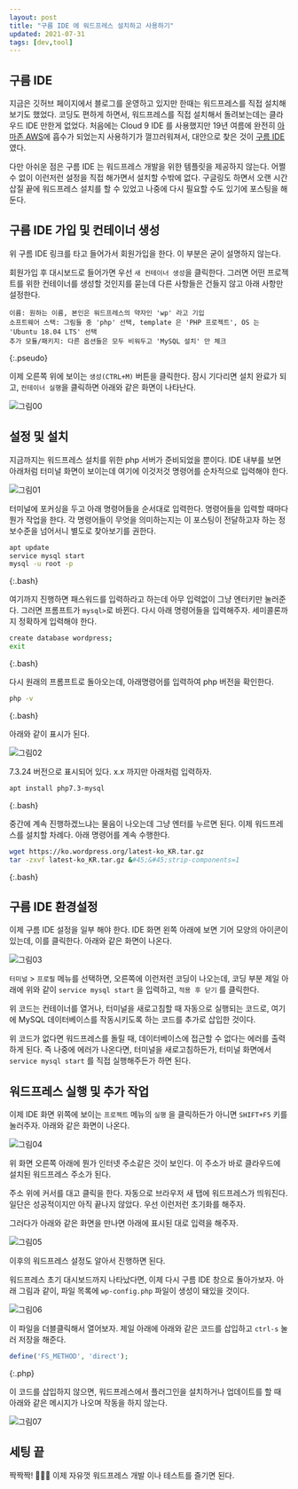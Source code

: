 ```yaml
---
layout: post
title: "구름 IDE 에 워드프레스 설치하고 사용하기"
updated: 2021-07-31
tags: [dev,tool]
---
```


## 구름 IDE

지금은 깃허브 페이지에서 블로그를 운영하고 있지만 한때는 워드프레스를 직접 설치해보기도 했었다. 코딩도 편하게 하면서, 워드프레스를 직접 설치해서 돌려보는데는 클라우드 IDE 만한게 없었다. 처음에는 Cloud 9 IDE 를 사용했지만 19년 여름에 완전히 [아마존 AWS](https://aws.amazon.com/ko/cloud9/)에 흡수가 되었는지 사용하기가 껄끄러워져서, 대안으로 찾은 것이 [구름 IDE](https://ide.goorm.io/)였다.

다만 아쉬운 점은 구름 IDE 는 워드프레스 개발을 위한 템플릿을 제공하지 않는다. 어쩔 수 없이 이런저런 설정을 직접 해가면서 설치할 수밖에 없다. 구글링도 하면서 오랜 시간 삽질 끝에 워드프레스 설치를 할 수 있었고 나중에 다시 필요할 수도 있기에 포스팅을 해 둔다.

## 구름 IDE 가입 및 컨테이너 생성

위 구름 IDE 링크를 타고 들어가서 회원가입을 한다. 이 부분은 굳이 설명하지 않는다.

회원가입 후 대시보드로 들어가면 우선 `새 컨테이너 생성`을 클릭한다. 그러면 어떤 프로젝트를 위한 컨테이너를 생성할 것인지를 묻는데 다른 사항들은 건들지 않고 아래 사항만 설정한다.

```plaintext
이름: 원하는 이름, 본인은 워드프레스의 약자인 'wp' 라고 기입
소프트웨어 스택: 그림들 중 'php' 선택, template 은 'PHP 프로젝트', OS 는 'Ubuntu 18.04 LTS' 선택
추가 모듈/패키지: 다른 옵션들은 모두 비워두고 'MySQL 설치' 만 체크
```
{:.pseudo}

이제 오른쪽 위에 보이는 `생성(CTRL+M)` 버튼을 클릭한다. 잠시 기다리면 설치 완료가 되고, `컨테이너 실행`을 클릭하면 아래와 같은 화면이 나타난다.

![그림00](/img/dev/tool/tool-0000.png)

## 설정 및 설치

지금까지는 워드프레스 설치를 위한 php 서버가 준비되었을 뿐이다. IDE 내부를 보면 아래처럼 터미널 화면이 보이는데 여기에 이것저것 명령어를 순차적으로 입력해야 한다.

![그림01](/img/dev/tool/tool-0001.png)

터미널에 포커싱을 두고 아래 명령어들을 순서대로 입력한다. 명령어들을 입력할 때마다 뭔가 작업을 한다. 각 명령어들이 무엇을 의미하는지는 이 포스팅이 전달하고자 하는 정보수준을 넘어서니 별도로 찾아보기를 권한다.

```bash
apt update
service mysql start
mysql -u root -p
```
{:.bash}

여기까지 진행하면 패스워드를 입력하라고 하는데 아무 입력없이 그냥 엔터키만 눌러준다. 그러면 프롬프트가 `mysql>`로 바뀐다. 다시 아래 명령어들을 입력해주자. 세미콜론까지 정확하게 입력해야 한다.

```bash
create database wordpress;
exit
```
{:.bash}

다시 원래의 프롬프트로 돌아오는데, 아래명령어를 입력하여 php 버전을 확인한다.

```bash
php -v
```
{:.bash}

아래와 같이 표시가 된다.

![그림02](/img/dev/tool/tool-0002.png)

7.3.24 버전으로 표시되어 있다. x.x 까지만 아래처럼 입력하자.

```bash
apt install php7.3-mysql
```
{:.bash}

중간에 계속 진행하겠느냐는 물음이 나오는데 그냥 엔터를 누르면 된다. 이제 워드프레스를 설치할 차례다. 아래 명령어를 계속 수행한다.

```bash
wget https://ko.wordpress.org/latest-ko_KR.tar.gz
tar -zxvf latest-ko_KR.tar.gz &#45;&#45;strip-components=1
```
{:.bash}

## 구름 IDE 환경설정

이제 구름 IDE 설정을 일부 해야 한다. IDE 화면 왼쪽 아래에 보면 기어 모양의 아이콘이 있는데, 이를 클릭한다. 아래와 같은 화면이 나온다.

![그림03](/img/dev/tool/tool-0003.png)

`터미널` > `프로필` 메뉴를 선택하면, 오른쪽에 이런저런 코딩이 나오는데, 코딩 부분 제일 아래에 위와 같이 `service mysql start` 을 입력하고, `적용 후 닫기` 를 클릭한다.

위 코드는 컨테이너를 열거나, 터미널을 새로고침할 때 자동으로 실행되는 코드로, 여기에 MySQL 데이터베이스를 작동시키도록 하는 코드를 추가로 삽입한 것이다.

위 코드가 없다면 워드프레스를 돌릴 때, 데이터베이스에 접근할 수 없다는 에러를 출력하게 된다. 즉 나중에 에러가 나온다면, 터미널을 새로고침하든가, 터미널 화면에서 `service mysql start` 를 직접 실행해주든가 하면 된다.

## 워드프레스 실행 및 추가 작업

이제 IDE 화면 위쪽에 보이는 `프로젝트` 메뉴의 `실행` 을 클릭하든가 아니면 `SHIFT+F5` 키를 눌러주자. 아래와 같은 화면이 나온다.

![그림04](/img/dev/tool/tool-0004.png)

위 화면 오른쪽 아래에 뭔가 인터넷 주소같은 것이 보인다. 이 주소가 바로 클라우드에 설치된 워드프레스 주소가 된다.

주소 위에 커서를 대고 클릭을 한다. 자동으로 브라우저 새 탭에 워드프레스가 띄워진다. 일단은 성공적이지만 아직 끝나지 않았다. 우선 이런저런 초기화를 해주자.

그러다가 아래와 같은 화면을 만나면 아래에 표시된 대로 입력을 해주자.

![그림05](/img/dev/tool/tool-0005.png)

이후의 워드프레스 설정도 알아서 진행하면 된다.

워드프레스 초기 대시보드까지 나타났다면, 이제 다시 구름 IDE 창으로 돌아가보자. 아래 그림과 같이, 파일 목록에 `wp-config.php` 파일이 생성이 돼있을 것이다.

![그림06](/img/dev/tool/tool-0006.png)

이 파일을 더블클릭해서 열어보자. 제일 아래에 아래와 같은 코드를 삽입하고 `ctrl-s` 눌러 저장을 해준다.

```php
define('FS_METHOD', 'direct');
```
{:.php}

이 코드를 삽입하지 않으면, 워드프레스에서 플러그인을 설치하거나 업데이트를 할 때 아래와 같은 메시지가 나오며 작동을 하지 않는다.

![그림07](/img/dev/tool/tool-0007.png)

## 세팅 끝

짝짝짝! 👏👏👏 이제 자유껏 워드프레스 개발 이나 테스트를 즐기면 된다.